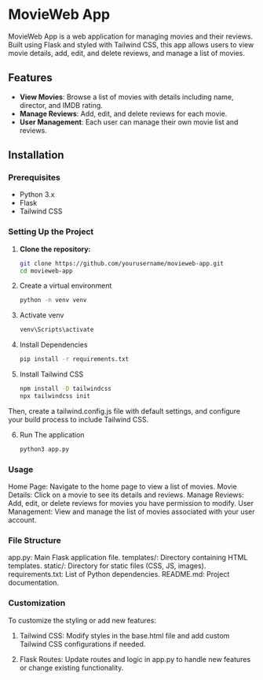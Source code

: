 # MovieWeb App

MovieWeb App is a web application for managing movies and their reviews. Built using Flask and styled with Tailwind CSS, this app allows users to view movie details, add, edit, and delete reviews, and manage a list of movies.

## Features

- **View Movies**: Browse a list of movies with details including name, director, and IMDB rating.
- **Manage Reviews**: Add, edit, and delete reviews for each movie.
- **User Management**: Each user can manage their own movie list and reviews.

## Installation

### Prerequisites

- Python 3.x
- Flask
- Tailwind CSS

### Setting Up the Project

1. **Clone the repository:**

   ```bash
   git clone https://github.com/yourusername/movieweb-app.git
   cd movieweb-app

2. Create a virtual environment 
   ```bash
   python -m venv venv

3. Activate venv
   ```bash
   venv\Scripts\activate

4. Install Dependencies
   ```bash
   pip install -r requirements.txt

5. Install Tailwind CSS
   ```bash
   npm install -D tailwindcss
   npx tailwindcss init
Then, create a tailwind.config.js
file with default settings, and configure 
your build process to 
include Tailwind CSS.

6. Run The application
   ```bash 
   python3 app.py


### Usage
Home Page: Navigate to the home page to view a list of movies.
Movie Details: Click on a movie to see its details and reviews.
Manage Reviews: Add, edit, or delete reviews for movies you have permission to modify.
User Management: View and manage the list of movies associated with your user account.
### File Structure
app.py: Main Flask application file.
templates/: Directory containing HTML templates.
static/: Directory for static files (CSS, JS, images).
requirements.txt: List of Python dependencies.
README.md: Project documentation.
### Customization
To customize the styling or add new features:

1. Tailwind CSS: Modify styles in the base.html file and add custom Tailwind CSS configurations if needed.

2. Flask Routes: Update routes and logic in app.py to handle new features or change existing functionality.